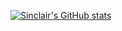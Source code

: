 [![Sinclair's GitHub stats](https://github-readme-stats.vercel.app/api?username=starksinclair&show_icons=true&theme=transparent)](https://github.com/anuraghazra/github-readme-stats)
